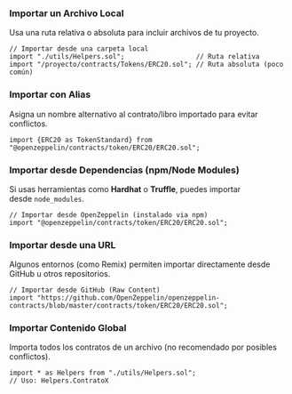 ### **Importar un Archivo Local**

Usa una ruta relativa o absoluta para incluir archivos de tu proyecto.

```Solidity
// Importar desde una carpeta local
import "./utils/Helpers.sol";                  // Ruta relativa
import "/proyecto/contracts/Tokens/ERC20.sol"; // Ruta absoluta (poco común)
```
### **Importar con Alias**

Asigna un nombre alternativo al contrato/libro importado para evitar conflictos.


```Solidity
import {ERC20 as TokenStandard} from "@openzeppelin/contracts/token/ERC20/ERC20.sol";
```

### **Importar desde Dependencias (npm/Node Modules)**

Si usas herramientas como **Hardhat** o **Truffle**, puedes importar desde `node_modules`.

```Solidity
// Importar desde OpenZeppelin (instalado via npm)
import "@openzeppelin/contracts/token/ERC20/ERC20.sol";
```

### **Importar desde una URL**

Algunos entornos (como Remix) permiten importar directamente desde GitHub u otros repositorios.

```Solidity
// Importar desde GitHub (Raw Content)
import "https://github.com/OpenZeppelin/openzeppelin-contracts/blob/master/contracts/token/ERC20/ERC20.sol";
```

### **Importar Contenido Global**

Importa todos los contratos de un archivo (no recomendado por posibles conflictos).

```Solidity
import * as Helpers from "./utils/Helpers.sol";
// Uso: Helpers.ContratoX
```